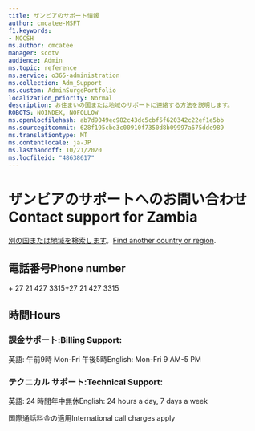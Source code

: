 ```yaml
---
title: ザンビアのサポート情報
author: cmcatee-MSFT
f1.keywords:
- NOCSH
ms.author: cmcatee
manager: scotv
audience: Admin
ms.topic: reference
ms.service: o365-administration
ms.collection: Adm_Support
ms.custom: AdminSurgePortfolio
localization_priority: Normal
description: お住まいの国または地域のサポートに連絡する方法を説明します。
ROBOTS: NOINDEX, NOFOLLOW
ms.openlocfilehash: ab7d9049ec982c43dc5cbf5f620342c22ef1e5bb
ms.sourcegitcommit: 628f195cbe3c00910f7350d8b09997a675dde989
ms.translationtype: MT
ms.contentlocale: ja-JP
ms.lasthandoff: 10/21/2020
ms.locfileid: "48638617"
---
```

# <a name="contact-support-for-zambia"></a><span data-ttu-id="34764-103">ザンビアのサポートへのお問い合わせ</span><span class="sxs-lookup"><span data-stu-id="34764-103">Contact support for Zambia</span></span>

<span data-ttu-id="34764-104">[別の国または地域を検索します](../contact-support-for-business-products.md)。</span><span class="sxs-lookup"><span data-stu-id="34764-104">[Find another country or region](../contact-support-for-business-products.md).</span></span>

## <a name="phone-number"></a><span data-ttu-id="34764-105">電話番号</span><span class="sxs-lookup"><span data-stu-id="34764-105">Phone number</span></span>
<span data-ttu-id="34764-106">+ 27 21 427 3315</span><span class="sxs-lookup"><span data-stu-id="34764-106">+27 21 427 3315</span></span>

## <a name="hours"></a><span data-ttu-id="34764-107">時間</span><span class="sxs-lookup"><span data-stu-id="34764-107">Hours</span></span>
### <a name="billing-support"></a><span data-ttu-id="34764-108">課金サポート:</span><span class="sxs-lookup"><span data-stu-id="34764-108">Billing Support:</span></span>

<span data-ttu-id="34764-109">英語: 午前9時 Mon-Fri 午後5時</span><span class="sxs-lookup"><span data-stu-id="34764-109">English: Mon-Fri 9 AM-5 PM</span></span>

### <a name="technical-support"></a><span data-ttu-id="34764-110">テクニカル サポート:</span><span class="sxs-lookup"><span data-stu-id="34764-110">Technical Support:</span></span>

<span data-ttu-id="34764-111">英語: 24 時間年中無休</span><span class="sxs-lookup"><span data-stu-id="34764-111">English: 24 hours a day, 7 days a week</span></span>

<span data-ttu-id="34764-112">国際通話料金の適用</span><span class="sxs-lookup"><span data-stu-id="34764-112">International call charges apply</span></span>
